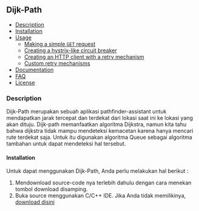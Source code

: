 ## Dijk-Path

* [Description](#description)
* [Installation](#installation)
* [Usage](#usage)
	+ [Making a simple `GET` request](#making-a-simple-get-request)
	+ [Creating a hystrix-like circuit breaker](#creating-a-hystrix-like-circuit-breaker)
	+ [Creating an HTTP client with a retry mechanism](#creating-an-http-client-with-a-retry-mechanism)
	+ [Custom retry mechanisms](#custom-retry-mechanisms)
* [Documentation](#documentation)
* [FAQ](#faq)
* [License](#license)

### Description

Dijk-Path merupakan sebuah aplikasi pathfinder-assistant untuk mendapatkan jarak tercepat dan terdekat dari lokasi saat ini ke lokasi yang akan dituju. Dijk-path memanfaatkan algoritma Dijkstra, namun kita tahu bahwa dijkstra tidak mampu mendeteksi kemacetan karena hanya mencari rute terdekat saja. Untuk itu digunakan algoritma Queue sebagai algoritma tambahan untuk dapat mendeteksi hal tersebut.


#### Installation

Untuk dapat menggunakan Dijk-Path, Anda perlu melakukan hal berikut :
1. Mendownload source-code nya terlebih dahulu dengan cara menekan tombol download disamping.
2. Buka source menggunakan C/C++ IDE. Jika Anda tidak memilikinya, [download disini](https://sourceforge.net/projects/orwelldevcpp/files/latest/download)
